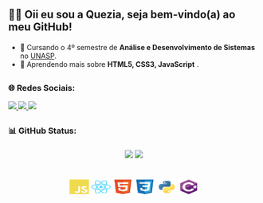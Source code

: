 <h2>🙋‍♀️ Oii eu sou a Quezia, seja bem-vindo(a) ao meu GitHub! </h2>
<h4></h4>

- 🔭 Cursando o 4º semestre de <strong>Análise e Desenvolvimento de Sistemas</strong> no <a href="https://www.unasp.br/">UNASP</a>. 
- 🌱 Aprendendo mais sobre <strong>HTML5, CSS3, JavaScript</strong> .

##

<h3>🌐 Redes Sociais: </h3>

<div>
    <a href="https://www.linkedin.com/in/quezia-regina-044159209/" target="_blank">
        <img src="https://img.shields.io/badge/LinkedIn-0077B5?style=for-the-badge&logo=linkedin&logoColor=white" >
    </a>
    <a href="mailto:queziaregina32@gmail.com" target="_blank">
        <img src="https://img.shields.io/badge/Gmail-D14836?style=for-the-badge&logo=gmail&logoColor=white" >
    </a>
    <a href="https://www.instagram.com/queziaa.regina" target="_blank">
        <img src="https://img.shields.io/badge/Instagram-E4405F?style=for-the-badge&logo=instagram&logoColor=white" >
    </a>
</div>

##

<h3>📊 GitHub Status: </h3>

###

<div align="center">
    <a href="https://github.com/queziaregina"></a>
    <img height="180em" src="https://github-readme-stats.vercel.app/api?username=queziaregina&theme=midnight-purple&show_icons=true" >
     <img height="180em" src="https://github-readme-stats.vercel.app/api/top-langs/?username=queziaregina&layout=compact&langs_count=16&theme=midnight-purple"/>
</div>

###

<div align= center style="display: inline_block"><br>
      <img align="center" alt="Quezia-Js" height="30" width="40"                src="https://raw.githubusercontent.com/devicons/devicon/master/icons/javascript/javascript-plain.svg">
      <img align="center" alt="Quezia-React" height="30" width="40" src="https://raw.githubusercontent.com/devicons/devicon/master/icons/react/react-original.svg">
      <img align="center" alt="Quezia-HTML" height="30" width="40" src="https://raw.githubusercontent.com/devicons/devicon/master/icons/html5/html5-original.svg">
      <img align="center" alt="Quezia-CSS" height="30" width="40" src="https://raw.githubusercontent.com/devicons/devicon/master/icons/css3/css3-original.svg">
      <img align="center" alt="Quezia-Python" height="30" width="40" src="https://raw.githubusercontent.com/devicons/devicon/master/icons/python/python-original.svg">
      <img align="center" alt="Quezia-Csharp" height="30" width="40" src="https://raw.githubusercontent.com/devicons/devicon/master/icons/csharp/csharp-original.svg">
</div>
